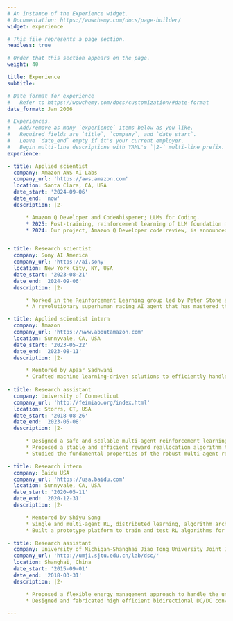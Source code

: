 ```yaml
---
# An instance of the Experience widget.
# Documentation: https://wowchemy.com/docs/page-builder/
widget: experience

# This file represents a page section.
headless: true

# Order that this section appears on the page.
weight: 40

title: Experience
subtitle:

# Date format for experience
#   Refer to https://wowchemy.com/docs/customization/#date-format
date_format: Jan 2006

# Experiences.
#   Add/remove as many `experience` items below as you like.
#   Required fields are `title`, `company`, and `date_start`.
#   Leave `date_end` empty if it's your current employer.
#   Begin multi-line descriptions with YAML's `|2-` multi-line prefix.
experience:

- title: Applied scientist
  company: Amazon AWS AI Labs
  company_url: 'https://aws.amazon.com'
  location: Santa Clara, CA, USA
  date_start: '2024-09-06'
  date_end: 'now'
  description: |2-

      * Amazon Q Developer and CodeWhisperer; LLMs for Coding. 
      * 2025: Post-training, reinforcement learning of LLM foundation models, agentic AI
      * 2024: Our project, Amazon Q Developer code review, is announced by AWS CEO Matt Garman at AWS re:Invent 2024.


- title: Research scientist
  company: Sony AI America
  company_url: 'https://ai.sony'
  location: New York City, NY, USA
  date_start: '2023-08-21'
  date_end: '2024-09-06'
  description: |2-

      * Worked in the Reinforcement Learning group led by Peter Stone and Peter Wurman.
      * A revolutionary superhuman racing AI agent that has mastered the highly realistic game of Gran Turismo, to race against and elevate the gaming experience of GT drivers.

- title: Applied scientist intern
  company: Amazon
  company_url: 'https://www.aboutamazon.com'
  location: Sunnyvale, CA, USA
  date_start: '2023-05-22'
  date_end: '2023-08-11'
  description: |2-

      * Mentored by Apaar Sadhwani 
      * Crafted machine learning-driven solutions to efficiently handle time-series data characterized by sparse observations.
   
- title: Research assistant
  company: University of Connecticut
  company_url: 'http://feimiao.org/index.html'
  location: Storrs, CT, USA
  date_start: '2018-08-26'
  date_end: '2023-05-08'
  description: |2-

      * Designed a safe and scalable multi-agent reinforcement learning  framework for the behavior planning and control of connected autonomous vehicles to improve traffic efficiency and safety.
      * Proposed a stable and efficient reward reallocation algorithm to motivate cooperation for multi-agent reinforcement learning assuming all agents are self-interested.
      * Studied the fundamental properties of the robust multi-agent reinforcement learning under adversarial state perturbations and proposed a new objective and an algorithm to learn robust policy.

- title: Research intern
  company: Baidu USA
  company_url: 'https://usa.baidu.com'
  location: Sunnyvale, CA, USA
  date_start: '2020-05-11'
  date_end: '2020-12-31'
  description: |2-

      * Mentored by Shiyu Song
      * Single and multi-agent RL, distributed learning, algorithm architecture and interface, and a prototype design.
      * Built a prototype platform to train and test RL algorithms for autonomous vehicles in the Apollo platform and Amazon AWS. 

- title: Research assistant
  company: University of Michigan-Shanghai Jiao Tong University Joint Institute
  company_url: 'http://umji.sjtu.edu.cn/lab/dsc/'
  location: Shanghai, China
  date_start: '2015-09-01'
  date_end: '2018-03-31'
  description: |2-

      * Proposed a flexible energy management approach to handle the uncertainties of weather and sizing in an isolated microgrid, which would not be influenced dramatically by different weather conditions.
      * Designed and fabricated high efficient bidirectional DC/DC converters to conduct and validate energy management approaches in a downsized system.

---
```

